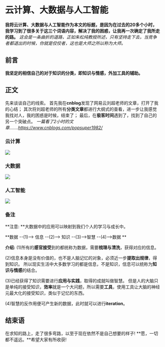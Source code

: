 # 云计算、大数据与人工智能
**我将云计算、大数据与人工智能作为本文的标题，是因为在过去的20多个小时，我学习到了很多关于这三个词语内容，解决了我的困惑，让我再一次确定了我所走的路。**
*这会是一条曲折的道路，正如朱松纯教授所述，只有坚持走下去，当竞争者都退出的时候，你就是佼佼者，这也是大师之所以称为大师。*

## 前言
**我坚定的相信自己的对于知识的分类，即知识与情感，外加工具的辅助。**

## 正文
先来谈谈自己的线索。
首先我在**cnblog**发现了网易云刘超老师的文章，打开了我的心结；
其次将刘超老师的所有**分类文章**都进行大纲式的查看，进一步让我感觉我找对人，我的困惑是时候，结束了；
最后，在**极客时间**遇到了，找到了自己的另一个突破点。
*一篇看了2小时的文章.......https://www.cnblogs.com/popsuper1982/*

### 云计算
![](http://pu3mwbwzj.bkt.clouddn.com/2-%E4%BA%91%E8%AE%A1%E7%AE%97.PNG)


### 大数据
![](http://pu3mwbwzj.bkt.clouddn.com/2-%E5%A4%A7%E6%95%B0%E6%8D%AE.PNG)


### 人工智能
![](http://pu3mwbwzj.bkt.clouddn.com/3-%E4%BA%BA%E5%B7%A5%E6%99%BA%E8%83%BD.PNG)

### 备注
**注意: **大数据中的应用可以映射到我们个人的学习与成长中。

**数据 --(1)--> 信息 --(2)--> 知识 --(3)-->智慧 --(4)-->数据 **

**介绍:**
(1)所有的**感官接受**到的都统称为数据，需要**梳理与清洗**，获得对应的信息。

(2)信息本身是没有价值的，也不是人脑记忆的对象，必须近一步**提取出规律**，得到知识。
所以现实生活中大多数学习的都是信息，不是知识，信息可以统称为**知识与情感**的结合。

(3)已经获得了知识需要进行**应用与实践**，取得的成就叫做智慧。
但是人的大脑只是单纯的接受知识，**效率**就是一个大问题，所以需要**工具**，使用工具让大脑的神经元最大化的接受知识，类似于记忆的东西。

(4)智慧的反作用便可产生新的数据，此时就可以进行**iteration**。

## 结束语
在求知的路上，走了很多弯路，以至于现在依然不是自己想要的样子!
**愿，一切都不遥远。**希望大家有所收获!









